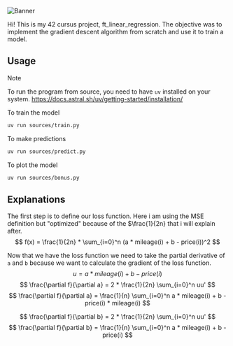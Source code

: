 ![Banner](assets/banner.png)

Hi! This is my 42 cursus project, ft_linear_regression. The objective was to implement the gradient descent algorithm from scratch and use it to train a model.

## Usage

> [!NOTE]
> To run the program from source, you need to have `uv` installed on your system.
> https://docs.astral.sh/uv/getting-started/installation/

To train the model
```bash
uv run sources/train.py
```

To make predictions
```bash
uv run sources/predict.py
```

To plot the model
```bash
uv run sources/bonus.py
```

## Explanations

The first step is to define our loss function. Here i am using the MSE definition but "optimized" because of the
$\frac{1}{2n}
that i will explain after.
$$
f(x) = \frac{1}{2n} * \sum_{i=0}^n (a * mileage(i) + b - price(i))^2
$$

Now that we have the loss function we need to take the partial derivative of `a` and `b` because we want to calculate the gradient of the loss function.
$$
u = a * mileage(i) + b - price(i)
$$
$$
\frac{\partial f}{\partial a} = 2 * \frac{1}{2n} \sum_{i=0}^n uu'
$$
$$
\frac{\partial f}{\partial a} = \frac{1}{n} \sum_{i=0}^n a * mileage(i) + b - price(i) * mileage(i)
$$

$$
\frac{\partial f}{\partial b} = 2 * \frac{1}{2n} \sum_{i=0}^n uu'
$$
$$
\frac{\partial f}{\partial b} = \frac{1}{n} \sum_{i=0}^n a * mileage(i) + b - price(i)
$$
